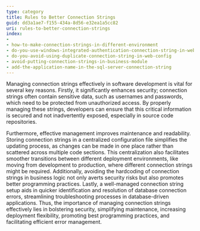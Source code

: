 ```yaml
---
type: category
title: Rules to Better Connection Strings
guid: dd3a1ae7-f155-434a-8d56-e32ea1a5cc82
uri: rules-to-better-connection-strings
index:
- 
- how-to-make-connection-strings-in-different-environment
- do-you-use-windows-integrated-authentication-connection-string-in-web-config
- do-you-avoid-using-duplicate-connection-string-in-web-config
- avoid-putting-connection-strings-in-business-module
- add-the-application-name-in-the-sql-server-connection-string
---
```


Managing connection strings effectively in software development is vital for several key reasons. Firstly, it significantly enhances security; connection strings often contain sensitive data, such as usernames and passwords, which need to be protected from unauthorized access. By properly managing these strings, developers can ensure that this critical information is secured and not inadvertently exposed, especially in source code repositories.

Furthermore, effective management improves maintenance and readability. Storing connection strings in a centralized configuration file simplifies the updating process, as changes can be made in one place rather than scattered across multiple code sections. This centralization also facilitates smoother transitions between different deployment environments, like moving from development to production, where different connection strings might be required. Additionally, avoiding the hardcoding of connection strings in business logic not only averts security risks but also promotes better programming practices. Lastly, a well-managed connection string setup aids in quicker identification and resolution of database connection errors, streamlining troubleshooting processes in database-driven applications. Thus, the importance of managing connection strings effectively lies in bolstering security, simplifying maintenance, increasing deployment flexibility, promoting best programming practices, and facilitating efficient error management.
